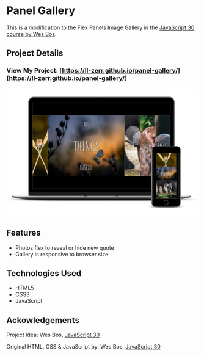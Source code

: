 # Panel Gallery

This is a modification to the Flex Panels Image Gallery in the [JavaScript 30 course by Wes Bos](https://javascript30.com/).

## Project Details

### View My Project: [https://ll-zerr.github.io/panel-gallery/](https://ll-zerr.github.io/panel-gallery/)

![Screenshot](img/smartmockups_fpg.png)

## Features

- Photos flex to reveal or hide new quote
- Gallery is responsive to browser size

## Technologies Used

- HTML5
- CSS3
- JavaScript

## Ackowledgements

Project Idea: Wes Bos, [JavaScript 30](https://javascript30.com/)

Original HTML, CSS & JavaScript by: Wes Bos, [JavaScript 30](https://javascript30.com/)